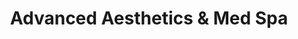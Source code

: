 ---
title: "Advanced Aesthetics & Med Spa"
url: /bel-air/advanced-aesthetics-und-med-spa/
shop: Kosmetik
---